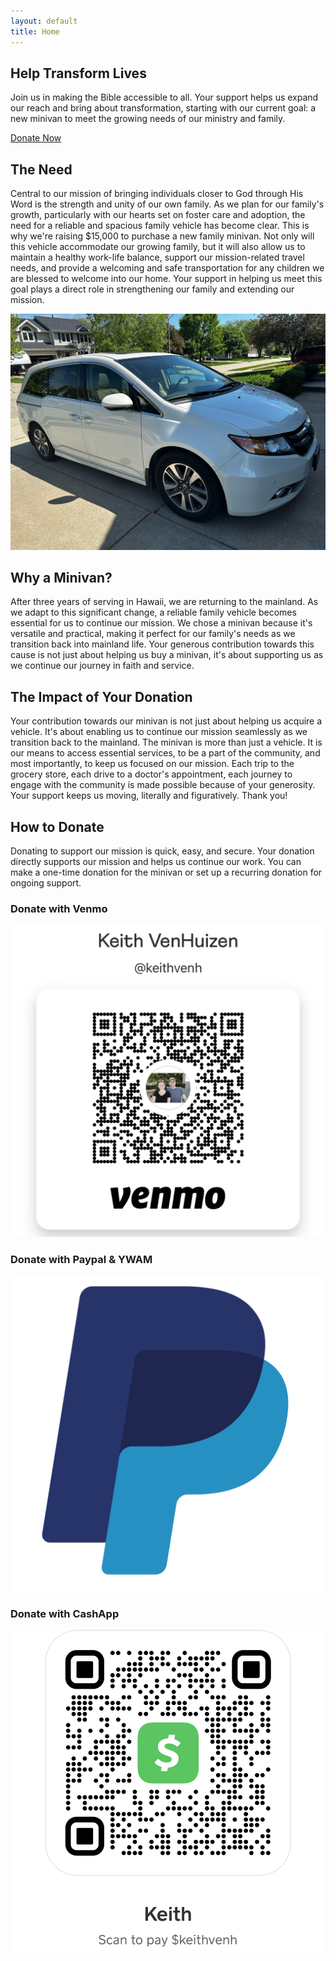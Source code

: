 ```yaml
---
layout: default
title: Home
---
```


<section id="hero">
  <div class="hero-content">
    <h1>Help Transform Lives</h1>
    <p>Join us in making the Bible accessible to all. Your support helps us expand our reach and bring about transformation, starting with our current goal: a new minivan to meet the growing needs of our ministry and family.</p>
    <a href="#donate" class="donate-btn">Donate Now</a>
  </div>
</section>

<section id="need" class="info-section">
  <div class="info-content">
    <h2>The Need</h2>
    <p>Central to our mission of bringing individuals closer to God through His Word is the strength and unity of our own family. As we plan for our family's growth, particularly with our hearts set on foster care and adoption, the need for a reliable and spacious family vehicle has become clear. This is why we're raising $15,000 to purchase a new family minivan. Not only will this vehicle accommodate our growing family, but it will also allow us to maintain a healthy work-life balance, support our mission-related travel needs, and provide a welcoming and safe transportation for any children we are blessed to welcome into our home. Your support in helping us meet this goal plays a direct role in strengthening our family and extending our mission.</p>
  </div>
  <div class="info-image">
    <img src="images/minivan-01.jpg" alt="A white minivan">
  </div>
</section>


<section id="description" class="info-section">
  <div class="info-content">
    <h2>Why a Minivan?</h2>
    <p>After three years of serving in Hawaii, we are returning to the mainland. As we adapt to this significant change, a reliable family vehicle becomes essential for us to continue our mission. We chose a minivan because it's versatile and practical, making it perfect for our family's needs as we transition back into mainland life. Your generous contribution towards this cause is not just about helping us buy a minivan, it's about supporting us as we continue our journey in faith and service.</p>
  </div>
  <div class="info-content">
    <h2>The Impact of Your Donation</h2>
    <p>Your contribution towards our minivan is not just about helping us acquire a vehicle. It's about enabling us to continue our mission seamlessly as we transition back to the mainland. The minivan is more than just a vehicle. It is our means to access essential services, to be a part of the community, and most importantly, to keep us focused on our mission. Each trip to the grocery store, each drive to a doctor's appointment, each journey to engage with the community is made possible because of your generosity. Your support keeps us moving, literally and figuratively. Thank you!</p>
  </div>
</section>

<section id="donate" class="info-section">
  <div class="info-content">
    <h2>How to Donate</h2>
    <p>Donating to support our mission is quick, easy, and secure. Your donation directly supports our mission and helps us continue our work. You can make a one-time donation for the minivan or set up a recurring donation for ongoing support.</p>
  </div>
  <div id="donation-options">
    <div class="donation-option">
      <h3>Donate with Venmo</h3>
      <a href="https://account.venmo.com/u/keithvenh" target="_blank" rel="noopener noreferrer"><img src="images/venmo.jpg" alt="Venmo QR Code" /></a>
    </div>
    <div class="donation-option">
      <h3>Donate with Paypal & YWAM</h3>
      <a href="https://ywamkona.my.site.com/staff/s/donate?id=6752" target="_blank" ><img src="images/paypal.jpg" alt="Paypal"></a>
    </div>
    <div class="donation-option">
      <h3>Donate with CashApp</h3>
      <a href="https://cash.app/$keithvenh" target="_blank" rel="noopener noreferrer"><img src="images/cashapp.jpg" alt="CashApp QR Code"></a>
    </div>
  </div> 
</section>
